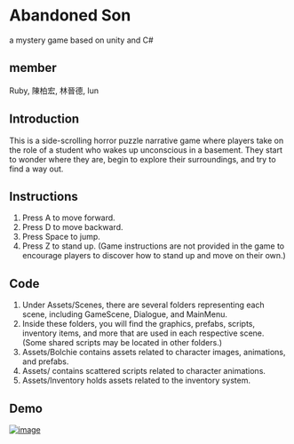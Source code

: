 # Abandoned Son
a mystery game based on unity and C#

## member
Ruby, 陳柏宏, 林晉德, lun

## Introduction
This is a side-scrolling horror puzzle narrative game where players take on the role of a student who wakes up unconscious in a basement. They start to wonder where they are, begin to explore their surroundings, and try to find a way out.

## Instructions
1. Press A to move forward.
2. Press D to move backward.
3. Press Space to jump.
4. Press Z to stand up. (Game instructions are not provided in the game to encourage players to discover how to stand up and move on their own.)

## Code
1. Under Assets/Scenes, there are several folders representing each scene, including GameScene, Dialogue, and MainMenu.
2. Inside these folders, you will find the graphics, prefabs, scripts, inventory items, and more that are used in each respective scene. (Some shared scripts may be located in other folders.)
3. Assets/Bolchie contains assets related to character images, animations, and prefabs.
4. Assets/ contains scattered scripts related to character animations.
5. Assets/Inventory holds assets related to the inventory system.

## Demo
[![image](https://github.com/Hlunlun/Abandoned-Son/assets/92961617/ee900660-a8de-4f27-8c18-b2c8c5a40c4b)](https://www.youtube.com/watch?v=OhcouCsMswM "image")



